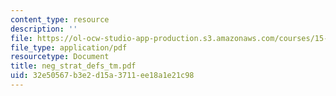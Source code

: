 ```yaml
---
content_type: resource
description: ''
file: https://ol-ocw-studio-app-production.s3.amazonaws.com/courses/15-667-negotiation-and-conflict-management-spring-2001/32e50567b3e2d15a3711ee18a1e21c98_neg_strat_defs_tm.pdf
file_type: application/pdf
resourcetype: Document
title: neg_strat_defs_tm.pdf
uid: 32e50567-b3e2-d15a-3711-ee18a1e21c98
---
```

